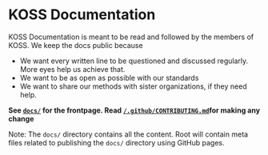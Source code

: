 # KOSS Documentation

KOSS Documentation is meant to be read and followed by the members of KOSS. We keep the docs public because
 - We want every written line to be questioned and discussed regularly. More eyes help us achieve that.
 - We want to be as open as possible with our standards
 - We want to share our methods with sister organizations, if they need help.

**See [`docs/`](/docs/) for the frontpage. Read [`/.github/CONTRIBUTING.md`](/.github/CONTRIBUTING.md)for making any change**

Note: The `docs/` directory contains all the content. Root will contain meta files related to publishing the `docs/` directory using GitHub pages.
